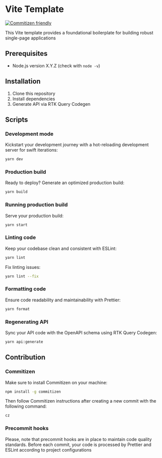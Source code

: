 # Vite Template

[![Commitizen friendly](https://img.shields.io/badge/commitizen-friendly-brightgreen.svg)](http://commitizen.github.io/cz-cli/)

This Vite template provides a foundational boilerplate for building robust single-page applications

## Prerequisites

- Node.js version X.Y.Z (check with `node -v`)

## Installation

1. Clone this repository
2. Install dependencies
3. Generate API via RTK Query Codegen

## Scripts

### Development mode

Kickstart your development journey with a hot-reloading development server for swift iterations:

```bash
yarn dev
```

### Production build

Ready to deploy? Generate an optimized production build:

```bash
yarn build
```

### Running production build

Serve your production build:

```bash
yarn start
```

### Linting code

Keep your codebase clean and consistent with ESLint:

```bash
yarn lint
```

Fix linting issues:

```bash
yarn lint --fix
```

### Formatting code

Ensure code readability and maintainability with Prettier:

```bash
yarn format
```

### Regenerating API

Sync your API code with the OpenAPI schema using RTK Query Codegen:

```bash
yarn api:generate
```

## Contribution

### Commitizen

Make sure to install Commitizen on your machine:

```bash
npm install -g commitizen
```

Then follow Commitizen instructions after creating a new commit with the following command:

```bash
cz
```

### Precommit hooks

Please, note that precommit hooks are in place to maintain code quality standards. Before each commit, your code is processed by Prettier and ESLint according to project configurations


